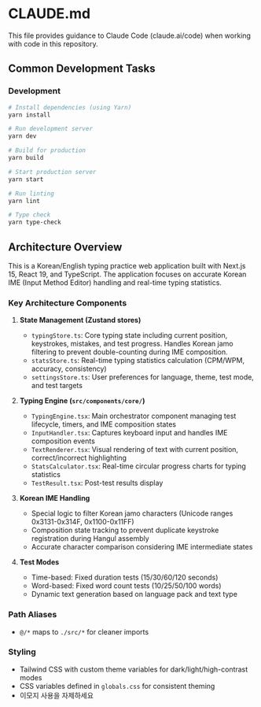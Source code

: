 # CLAUDE.md

This file provides guidance to Claude Code (claude.ai/code) when working with code in this repository.

## Common Development Tasks

### Development
```bash
# Install dependencies (using Yarn)
yarn install

# Run development server
yarn dev

# Build for production
yarn build

# Start production server
yarn start

# Run linting
yarn lint

# Type check
yarn type-check
```

## Architecture Overview

This is a Korean/English typing practice web application built with Next.js 15, React 19, and TypeScript. The application focuses on accurate Korean IME (Input Method Editor) handling and real-time typing statistics.

### Key Architecture Components

1. **State Management (Zustand stores)**
   - `typingStore.ts`: Core typing state including current position, keystrokes, mistakes, and test progress. Handles Korean jamo filtering to prevent double-counting during IME composition.
   - `statsStore.ts`: Real-time typing statistics calculation (CPM/WPM, accuracy, consistency)
   - `settingsStore.ts`: User preferences for language, theme, test mode, and test targets

2. **Typing Engine (`src/components/core/`)**
   - `TypingEngine.tsx`: Main orchestrator component managing test lifecycle, timers, and IME composition states
   - `InputHandler.tsx`: Captures keyboard input and handles IME composition events
   - `TextRenderer.tsx`: Visual rendering of text with current position, correct/incorrect highlighting
   - `StatsCalculator.tsx`: Real-time circular progress charts for typing statistics
   - `TestResult.tsx`: Post-test results display

3. **Korean IME Handling**
   - Special logic to filter Korean jamo characters (Unicode ranges 0x3131-0x314F, 0x1100-0x11FF)
   - Composition state tracking to prevent duplicate keystroke registration during Hangul assembly
   - Accurate character comparison considering IME intermediate states

4. **Test Modes**
   - Time-based: Fixed duration tests (15/30/60/120 seconds)
   - Word-based: Fixed word count tests (10/25/50/100 words)
   - Dynamic text generation based on language pack and text type

### Path Aliases
- `@/*` maps to `./src/*` for cleaner imports

### Styling
- Tailwind CSS with custom theme variables for dark/light/high-contrast modes
- CSS variables defined in `globals.css` for consistent theming
- 이모지 사용을 자제하세요